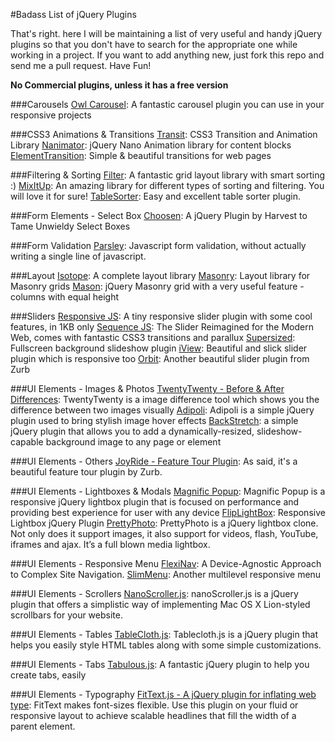 #Badass List of jQuery Plugins

That's right. here I will be maintaining a list of very useful and handy jQuery plugins so that you don't have to search for the appropriate one while working in a project. If you want to add anything new, just fork this repo and send me a pull request. Have Fun!

**No Commercial plugins, unless it has a free version**



###Carousels
[Owl Carousel](http://owlgraphic.com/owlcarousel/): A fantastic carousel plugin you can use in your responsive projects

###CSS3 Animations & Transitions
[Transit](http://ricostacruz.com/jquery.transit/): CSS3 Transition and Animation Library
[Nanimator](http://github.com/hasinhayder/Nanimator): jQuery Nano Animation library for content blocks
[ElementTransition](http://dan-silver.github.io/ElementTransitions.js/): Simple & beautiful transitions for web pages

###Filtering & Sorting
[Filter](http://www.jscraft.net/plugins/filters.html): A fantastic grid layout library with smart sorting :)
[MixItUp](http://mixitup.io/): An amazing library for different types of sorting and filtering. You will love it for sure!
[TableSorter](http://tablesorter.com/docs/): Easy and excellent table sorter plugin.

###Form Elements - Select Box
[Choosen](http://harvesthq.github.io/chosen): A jQuery Plugin by Harvest to Tame Unwieldy Select Boxes


###Form Validation
[Parsley](https://github.com/guillaumepotier/Parsley.js): Javascript form validation, without actually writing a single line of javascript.


###Layout
[Isotope](http://isotope.metafizzy.co/): A complete layout library
[Masonry](http://masonry.desandro.com/): Layout library for Masonry grids
[Mason](https://github.com/DrewDahlman/Mason): jQuery Masonry grid with a very useful feature - columns with equal height


###Sliders
[Responsive JS](http://responsive-slides.viljamis.com): A tiny responsive slider plugin with some cool features, in 1KB only
[Sequence JS](http://www.sequencejs.com/): The Slider Reimagined for the Modern Web, comes with fantastic CSS3 transitions and parallux
[Supersized](http://buildinternet.com/project/supersized): Fullscreen background slideshow plugin
[iView](http://iprodev.com/iview/): Beautiful and slick slider plugin which is responsive too
[Orbit](https://github.com/zurb/orbit): Another beautiful slider plugin from Zurb

###UI Elements - Images & Photos
[TwentyTwenty - Before & After Differences](http://zurb.com/playground/twentytwenty): TwentyTwenty is a image difference tool which shows you the difference between two images visually
[Adipoli](http://cube3x.com/adipoli-jquery-image-hover-plugin/): Adipoli is a simple jQuery plugin used to bring stylish image hover effects
[BackStretch](http://srobbin.com/jquery-plugins/backstretch/): a simple jQuery plugin that allows you to add a dynamically-resized, slideshow-capable background image to any page or element

###UI Elements - Others
[JoyRide - Feature Tour Plugin](http://zurb.com/playground/jquery-joyride-feature-tour-plugin): As said, it's a beautiful feature tour plugin by Zurb.

###UI Elements - Lightboxes & Modals
[Magnific Popup](http://dimsemenov.com/plugins/magnific-popup/): Magnific Popup is a responsive jQuery lightbox plugin that is focused on performance and providing best experience for user with any device
[FlipLightBox](http://flipgallery.net/fliplightbox.html): Responsive Lightbox jQuery Plugin
[PrettyPhoto](http://www.no-margin-for-errors.com/projects/prettyphoto-jquery-lightbox-clone/): PrettyPhoto is a jQuery lightbox clone. Not only does it support images, it also support for videos, flash, YouTube, iframes and ajax. It’s a full blown media lightbox.



###UI Elements - Responsive Menu
[FlexiNav](http://jasonweaver.name/lab/flexiblenavigation/): A Device-Agnostic Approach to Complex Site Navigation.
[SlimMenu](http://adnantopal.github.io/slimmenu): Another multilevel responsive menu

###UI Elements - Scrollers
[NanoScroller.js](http://jamesflorentino.github.io/nanoScrollerJS/): nanoScroller.js is a jQuery plugin that offers a simplistic way of implementing Mac OS X Lion-styled scrollbars for your website.

###UI Elements - Tables
[TableCloth.js](http://tableclothjs.com/): Tablecloth.js is a jQuery plugin that helps you easily style HTML tables along with some simple customizations.

###UI Elements - Tabs
[Tabulous.js](http://git.aaronlumsden.com/tabulous.js): A fantastic jQuery plugin to help you create tabs, easily

###UI Elements - Typography
[FitText.js - A jQuery plugin for inflating web type](http://fittextjs.com/): FitText makes font-sizes flexible. Use this plugin on your fluid or responsive layout to achieve scalable headlines that fill the width of a parent element.
